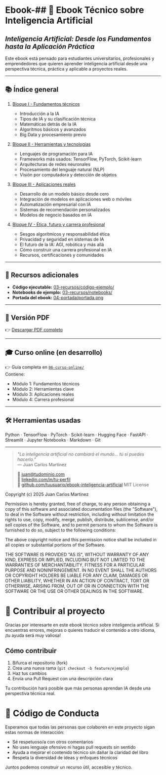 # Ebook-## 📘 Ebook Técnico sobre Inteligencia Artificial  
## *Inteligencia Artificial: Desde los Fundamentos hasta la Aplicación Práctica*

Este ebook está pensado para estudiantes universitarios, profesionales y emprendedores que quieren aprender inteligencia artificial desde una perspectiva técnica, práctica y aplicable a proyectos reales.

---

## 📚 Índice general

1. [Bloque I - Fundamentos técnicos](02-contenido/bloque-1-fundamentos-tecnicos)
   - Introducción a la IA  
   - Tipos de IA y su clasificación técnica  
   - Matemáticas detrás de la IA  
   - Algoritmos básicos y avanzados  
   - Big Data y procesamiento previo  

2. [Bloque II - Herramientas y tecnologías](02-contenido/bloque-2-herramientas-y-tecnologias)
   - Lenguajes de programación para IA  
   - Frameworks más usados: TensorFlow, PyTorch, Scikit-learn  
   - Arquitecturas de redes neuronales  
   - Procesamiento del lenguaje natural (NLP)  
   - Visión por computadora y detección de objetos  

3. [Bloque III - Aplicaciones reales](02-contenido/bloque-3-aplicaciones-reales)
   - Desarrollo de un modelo básico desde cero  
   - Integración de modelos en aplicaciones web o móviles  
   - Automatización empresarial con IA  
   - Sistemas de recomendación personalizados  
   - Modelos de negocio basados en IA  

4. [Bloque IV - Ética, futuro y carrera profesional](02-contenido/bloque-4-ética-y-carrera-profesional)
   - Sesgos algorítmicos y responsabilidad ética  
   - Privacidad y seguridad en sistemas de IA  
   - El futuro de la IA: AGI, robótica y más allá  
   - Cómo construir una carrera profesional en IA  
   - Recursos, certificaciones y comunidades  

---

## 🧪 Recursos adicionales

- **Código ejecutable:** [03-recursos/código-ejemplo/](03-recursos/código-ejemplo/)
- **Notebooks de ejemplo:** [03-recursos/notebooks/](03-recursos/notebooks/)
- **Portada del ebook:** [04-portada/portada.png](04-portada/portada.png)

---

## 📄 Versión PDF

👉 [Descargar PDF completo](05-pdf/ebook-inteligencia-artificial.pdf)

---

## 🎓 Curso online (en desarrollo)

👉 Guía completa en [`06-curso-online/`](06-curso-online/)  
Contiene:  
- Módulo 1: Fundamentos técnicos  
- Módulo 2: Herramientas clave  
- Módulo 3: Aplicaciones reales  
- Módulo 4: Carrera profesional  

---

## 🛠️ Herramientas usadas

Python · TensorFlow · PyTorch · Scikit-learn · Hugging Face · FastAPI · Streamlit · Jupyter Notebooks · Markdown · Git

---

> *"La inteligencia artificial no cambiará el mundo… tú sí puedes hacerlo."*  
> — Juan Carlos Martínez  
>  
> 📩 [juan@tudominio.com](mailto:juan@tudominio.com)  
> 🔗 [linkedin.com/in/tu-perfil](https://linkedin.com/in/tu-perfil)   
> 🐙 [github.com/tuusuario/ebook-inteligencia-artificial](https://github.com/tuusuario/ebook-inteligencia-artificial) 
MIT License

Copyright (c) 2025 Juan Carlos Martínez

Permission is hereby granted, free of charge, to any person obtaining a copy
of this software and associated documentation files (the "Software"), to deal
in the Software without restriction, including without limitation the rights
to use, copy, modify, merge, publish, distribute, sublicense, and/or sell
copies of the Software, and to permit persons to whom the Software is
furnished to do so, subject to the following conditions:

The above copyright notice and this permission notice shall be included in all
copies or substantial portions of the Software.

THE SOFTWARE IS PROVIDED "AS IS", WITHOUT WARRANTY OF ANY KIND, EXPRESS OR
IMPLIED, INCLUDING BUT NOT LIMITED TO THE WARRANTIES OF MERCHANTABILITY,
FITNESS FOR A PARTICULAR PURPOSE AND NONINFRINGEMENT. IN NO EVENT SHALL THE
AUTHORS OR COPYRIGHT HOLDERS BE LIABLE FOR ANY CLAIM, DAMAGES OR OTHER
LIABILITY, WHETHER IN AN ACTION OF CONTRACT, TORT OR OTHERWISE, ARISING FROM,
OUT OF OR IN CONNECTION WITH THE SOFTWARE OR THE USE OR OTHER DEALINGS IN THE
SOFTWARE.
# 🤝 Contribuir al proyecto

Gracias por interesarte en este ebook técnico sobre inteligencia artificial. Si encuentras errores, mejoras o quieres traducir el contenido a otro idioma, ¡tu ayuda será muy valiosa!

## Cómo contribuir

1. Bifurca el repositorio (fork)
2. Crea una nueva rama (`git checkout -b feature/ejemplo`)
3. Haz tus cambios
4. Envía una Pull Request con una descripción clara

Tu contribución hará posible que más personas aprendan IA desde una perspectiva técnica real.
# 🌟 Código de Conducta

Esperamos que todas las personas que colaboren en este proyecto sigan estas normas de interacción:

- Sé respetuoso/a con otros comentarios  
- No uses lenguaje ofensivo ni hagas pull requests sin sentido  
- Ayuda a mejorar el contenido técnico sin dañar la claridad del libro  
- Respeta la diversidad de ideas y enfoques técnicos  

Juntos podemos construir un recurso útil, accesible y técnico.
